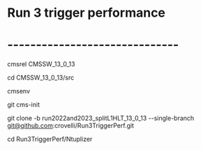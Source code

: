 # Run 3 trigger performance
# ------------------------------

cmsrel CMSSW_13_0_13

cd CMSSW_13_0_13/src

cmsenv

git cms-init

git clone -b run2022and2023_splitL1HLT_13_0_13 --single-branch git@github.com:crovelli/Run3TriggerPerf.git 

cd Run3TriggerPerf/Ntuplizer

